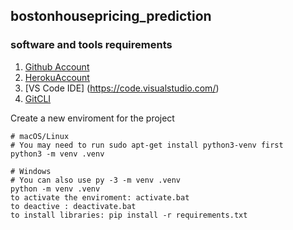 ## bostonhousepricing_prediction
### software and tools requirements

1. [Github Account](https://github.com)
2. [HerokuAccount](https://heroku.com)
3. [VS Code IDE] (https://code.visualstudio.com/)
4. [GitCLI](https://git-scm.com/book/en/v2/Getting-Started-The-Command-Line)

Create a new enviroment for the project

```
# macOS/Linux
# You may need to run sudo apt-get install python3-venv first
python3 -m venv .venv

# Windows
# You can also use py -3 -m venv .venv
python -m venv .venv
to activate the enviroment: activate.bat
to deactive : deactivate.bat
to install libraries: pip install -r requirements.txt
```